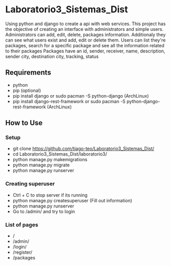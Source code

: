 # Laboratorio3_Sistemas_Dist
 Using python and django to create a api with web services. This project has the objective of creating an interface with administrators and simple users. 
 Administrators can add, edit, delete, packages information. Additionaly they can see what users exist and add, edit or delete them.
 Users can list they're packages, search for a specific package and see all the information related to their packages
 Packages have an id, sender, receiver, name, description, sender city, destination city, tracking, status

## Requirements
 - python
 - pip (optional)
 - pip install django or sudo pacman -S python-django (ArchLinux)
 - pip install django-rest-framework or sudo pacman -S python-django-rest-framework (ArchLinux)

## How to Use
### Setup
 - git clone https://github.com/tiago-teo/Laboratorio3_Sistemas_Dist/
 - cd Laboratorio3_Sistemas_Dist/laboratorio3/
 - python manage.py makemigrations
 - python manage.py migrate
 - python manage.py runserver

### Creating superuser
 - Ctrl + C to stop server if its running
 - python manage.py createsuperuser (Fill out information)
 - python manage.py runserver
 - Go to /admin/ and try to login

### List of pages
 - /
 - /admin/
 - /login/
 - /register/
 - /packages
 
